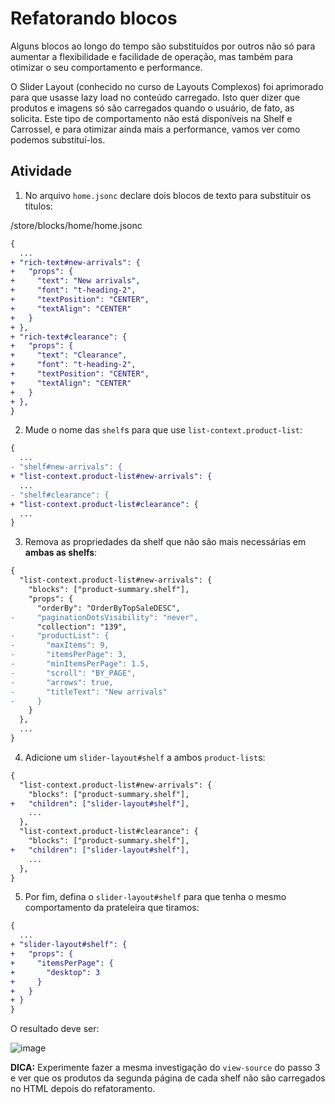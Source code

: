 # Refatorando blocos

Alguns blocos ao longo do tempo são substituídos por outros não só para aumentar a flexibilidade e facilidade de operação, mas também para otimizar o seu comportamento e performance. 

O Slider Layout (conhecido no curso de Layouts Complexos) foi aprimorado para que usasse lazy load no conteúdo carregado. Isto quer dizer que produtos e imagens só são carregados quando o usuário, de fato, as solicita. Este tipo de comportamento não está disponíveis na Shelf e Carrossel, e para otimizar ainda mais a performance, vamos ver como podemos substituí-los.

## Atividade

1. No arquivo `home.jsonc` declare dois blocos de texto para substituir os títulos: 

/store/blocks/home/home.jsonc
```diff
{
  ...
+ "rich-text#new-arrivals": {
+   "props": {
+     "text": "New arrivals",
+     "font": "t-heading-2",
+     "textPosition": "CENTER",
+     "textAlign": "CENTER"
+   }
+ },
+ "rich-text#clearance": {
+   "props": {
+     "text": "Clearance",
+     "font": "t-heading-2",
+     "textPosition": "CENTER",
+     "textAlign": "CENTER"
+   }
+ },
}
```

2. Mude o nome das `shelf`s para que use `list-context.product-list`: 

```diff
{
  ...
- "shelf#new-arrivals": {
+ "list-context.product-list#new-arrivals": {
  ...
- "shelf#clearance": {
+ "list-context.product-list#clearance": {
  ...
}
```

3. Remova as propriedades da shelf que não são mais necessárias em **ambas as shelfs**:

```diff
{
  "list-context.product-list#new-arrivals": {
    "blocks": ["product-summary.shelf"],
    "props": {
      "orderBy": "OrderByTopSaleDESC",
-     "paginationDotsVisibility": "never",
      "collection": "139",
-     "productList": {
-       "maxItems": 9,
-       "itemsPerPage": 3,
-       "minItemsPerPage": 1.5,
-       "scroll": "BY_PAGE",
-       "arrows": true,
-       "titleText": "New arrivals"
-     }
    }
  },
  ...
}
```

4. Adicione um `slider-layout#shelf` a ambos `product-list`s: 

```diff
{
  "list-context.product-list#new-arrivals": {
    "blocks": ["product-summary.shelf"],
+   "children": ["slider-layout#shelf"],
    ...
  },
  "list-context.product-list#clearance": {
    "blocks": ["product-summary.shelf"],
+   "children": ["slider-layout#shelf"],
    ...
  },
}
```

5. Por fim, defina o `slider-layout#shelf` para que tenha o mesmo comportamento da prateleira que tiramos: 

```diff
{
  ...
+ "slider-layout#shelf": {
+   "props": {
+     "itemsPerPage": {
+       "desktop": 3
+     }
+   }
+ }
}
```

O resultado deve ser: 

![image](https://user-images.githubusercontent.com/18701182/93842015-c977e700-fc6b-11ea-8cf5-0678a5f890fa.png)

**DICA:** Experimente fazer a mesma investigação do `view-source` do passo 3 e ver que os produtos da segunda página de cada shelf não são carregados no HTML depois do refatoramento.
